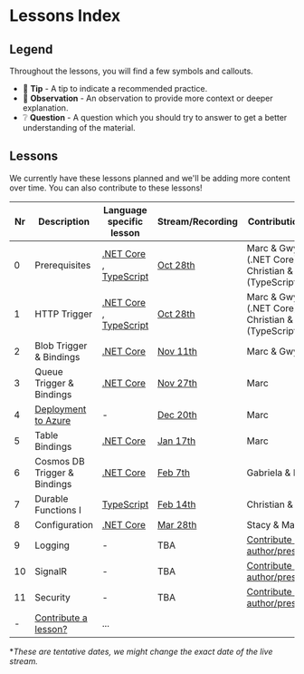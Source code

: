 # Lessons Index

## Legend

Throughout the lessons, you will find a few symbols and callouts.

- 📝 __Tip__ - A tip to indicate a recommended practice.
- 🔎 __Observation__ - An observation to provide more context or deeper explanation.
- ❔ __Question__ - A question which you should try to answer to get a better understanding of the material.

## Lessons

We currently have these lessons planned and we'll be adding more content over time. You can also contribute to these lessons!

|Nr|Description|Language specific lesson|Stream/Recording|Contributions by
|-|-|-|-|-
|0|Prerequisites|[.NET Core](prerequisites-dotnet.md) , [TypeScript](prerequisites-ts.md)|[Oct 28th](https://youtu.be/5k35dlBAXxA)|Marc & Gwyneth (.NET Core) , Christian & Marc (TypeScript)
|1|HTTP Trigger|[.NET Core](dotnet/http/http-lesson-dotnet.md) , [TypeScript](http-ts.md)|[Oct 28th](https://youtu.be/5k35dlBAXxA)|Marc & Gwyneth (.NET Core) , Christian & Marc (TypeScript)
|2|Blob Trigger & Bindings|[.NET Core](blob-dotnet.md)|[Nov 11th](https://youtu.be/z5AQdk-43ZI)|Marc & Gwyneth
|3|Queue Trigger & Bindings|[.NET Core](queue-dotnet.md)|[Nov 27th](https://youtu.be/nKJUwW6SGZo)|Marc
|4|[Deployment to Azure](deployment.md)|-|[Dec 20th](https://youtu.be/-B8dE4GTWsk)|Marc
|5|Table Bindings|[.NET Core](table-dotnet.md)|[Jan 17th](https://youtu.be/xiNkCsupUTs)|Marc
|6|Cosmos DB Trigger & Bindings|[.NET Core](cosmosdb-dotnet.md)|[Feb 7th](https://youtu.be/h_vX3LrQ4l4)|Gabriela & Marc
|7|Durable Functions I |[TypeScript](durablefunctions/chaining-ts.md)|[Feb 14th](https://youtu.be/gE130BITP9g)|Christian & Marc
|8|Configuration|[.NET Core](configuration-dotnet.md)|[Mar 28th](https://youtu.be/p8FVnMSYMpA)|Stacy & Marc
|9|Logging|-|TBA|[Contribute as author/presenter?](https://github.com/marcduiker/azure-functions-university/issues/10)
|10|SignalR|-|TBA|[Contribute as author/presenter?](https://github.com/marcduiker/azure-functions-university/issues/13)
|11|Security|-|TBA|[Contribute as author/presenter?](https://github.com/marcduiker/azure-functions-university/issues/6)
|-|[Contribute a lesson?](https://github.com/marcduiker/azure-functions-university/issues/new?assignees=&labels=content&template=content_request.md&title=Content+Request%3A+%3CTITLE%3E)|...

**These are tentative dates, we might change the exact date of the live stream.*
